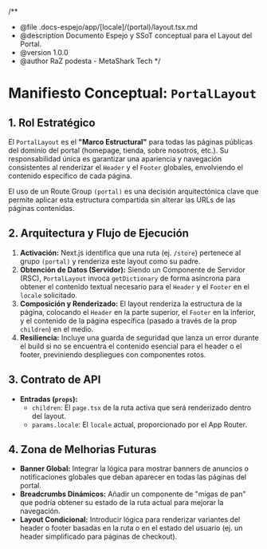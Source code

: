 <!-- .docs-espejo/app/[locale]/(portal)/layout.tsx.md -->
/**
 * @file .docs-espejo/app/[locale]/(portal)/layout.tsx.md
 * @description Documento Espejo y SSoT conceptual para el Layout del Portal.
 * @version 1.0.0
 * @author RaZ podesta - MetaShark Tech
 */

# Manifiesto Conceptual: `PortalLayout`

## 1. Rol Estratégico

El `PortalLayout` es el **"Marco Estructural"** para todas las páginas públicas del dominio del portal (homepage, tienda, sobre nosotros, etc.). Su responsabilidad única es garantizar una apariencia y navegación consistentes al renderizar el `Header` y el `Footer` globales, envolviendo el contenido específico de cada página.

El uso de un Route Group `(portal)` es una decisión arquitectónica clave que permite aplicar esta estructura compartida sin alterar las URLs de las páginas contenidas.

## 2. Arquitectura y Flujo de Ejecución

1.  **Activación:** Next.js identifica que una ruta (ej. `/store`) pertenece al grupo `(portal)` y renderiza este layout como su padre.
2.  **Obtención de Datos (Servidor):** Siendo un Componente de Servidor (RSC), `PortalLayout` invoca `getDictionary` de forma asíncrona para obtener el contenido textual necesario para el `Header` y el `Footer` en el `locale` solicitado.
3.  **Composición y Renderizado:** El layout renderiza la estructura de la página, colocando el `Header` en la parte superior, el `Footer` en la inferior, y el contenido de la página específica (pasado a través de la prop `children`) en el medio.
4.  **Resiliencia:** Incluye una guarda de seguridad que lanza un error durante el build si no se encuentra el contenido esencial para el header o el footer, previniendo despliegues con componentes rotos.

## 3. Contrato de API

*   **Entradas (`props`):**
    *   `children`: El `page.tsx` de la ruta activa que será renderizado dentro del layout.
    *   `params.locale`: El `locale` actual, proporcionado por el App Router.

## 4. Zona de Melhorias Futuras

*   **Banner Global:** Integrar la lógica para mostrar banners de anuncios o notificaciones globales que deban aparecer en todas las páginas del portal.
*   **Breadcrumbs Dinámicos:** Añadir un componente de "migas de pan" que podría obtener su estado de la ruta actual para mejorar la navegación.
*   **Layout Condicional:** Introducir lógica para renderizar variantes del header o footer basadas en la ruta o en el estado del usuario (ej. un header simplificado para páginas de checkout).
<!-- .docs-espejo/app/[locale]/(portal)/layout.tsx.md -->